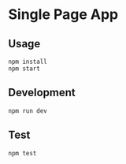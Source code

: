 # Single Page App

## Usage

```
npm install
npm start
```

## Development

```
npm run dev
```

## Test

```
npm test
```
